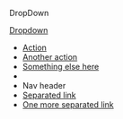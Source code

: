 DropDown


<div class="dropdown"></div>
	
<a href="#" class="dropdown-toggle btn" data-toggle="dropdown">
    	Dropdown
    </a>
    
<ul class="dropdown-menu">
      	<li><a href="#">Action</a></li>
      	<li><a href="#">Another action</a></li>
      	<li><a href="#">Something else here</a></li>
      	<li class="divider"></li>
      	<li class="nav-header">Nav header</li>
      	<li><a href="#">Separated link</a></li>
      	<li><a href="#">One more separated link</a></li>
     </ul>

</div>
